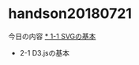 # handson20180721

今日の内容
[* 1-1 SVGの基本](https://github.com/ei-ichiro/handson20180721/tree/master/1-1/README.md)
* 2-1 D3.jsの基本
